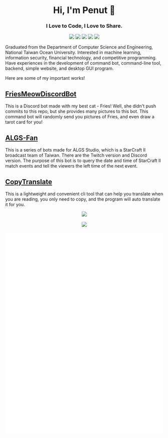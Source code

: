 <h1 align="center">Hi, I'm Penut 👋</h1>
<h3 align="center">I Love to Code, I Love to Share.</h3>

<div align="center">

![](https://img.shields.io/github/followers/penut85420?style=for-the-badge&logo=github)
![](https://img.shields.io/github/stars/penut85420?style=for-the-badge&logo=github)
![](https://img.shields.io/static/v1?label=Love&message=Coding&color=ff79b4&style=for-the-badge&logo=github)
[![](https://img.shields.io/static/v1?label=My&message=Blogger&color=green&style=for-the-badge&logo=wordpress)](https://penut.ddns.net/)
[![](https://img.shields.io/static/v1?label=My&message=Twitter&color=5DA9DD&style=for-the-badge&logo=twitter)](https://twitter.com/Da_OppaiLoli)

</div>
  
Graduated from the Department of Computer Science and Engineering, National Taiwan Ocean University. Interested in machine learning, information security, financial technology, and competitive programming. Have experiences in the development of command bot, command-line tool, backend, simple website, and desktop GUI program.

Here are some of my important works!

## [FriesMeowDiscordBot](https://github.com/penut85420/FriesMeowDiscordBot)
This is a Discord bot made with my best cat - Fries! Well, she didn't push commits to this repo, but she provides many pictures to this bot. This command bot will randomly send you pictures of Fries, and even draw a tarot card for you!

## [ALGS-Fan](https://github.com/penut85420/ALGS-Fan)
This is a series of bots made for ALGS Studio, which is a StarCraft II broadcast team of Taiwan. There are the Twitch version and Discord version. The purpose of this bot is to query the date and time of StarCraft II match events and tell the viewers the left time of the next event.

## [CopyTranslate](https://github.com/penut85420/CopyTranslate)
This is a lightweight and convenient cli tool that can help you translate when you are reading, you only need to copy, and the program will auto translate it for you.

<div align="center">

![](https://github-readme-stats.vercel.app/api?username=penut85420&show_icons=true&count_private=true&theme=onedark)

![](https://github-readme-stats.vercel.app/api/top-langs?username=penut85420&layout=compact&theme=onedark&hide=javascript,html&langs_count=8)
<!-- ![](https://github-readme-stats.vercel.app/api/wakatime?username=penut85420) -->
<!-- ![](https://github-profile-summary-cards.vercel.app/api/cards/repos-per-language?username=penut85420&theme=monokai) -->
<!-- ![](https://github-profile-summary-cards.vercel.app/api/cards/stats?username=penut85420&theme=monokai) -->
![Metrics](https://raw.githubusercontent.com/penut85420/penut85420/main/github-metrics.svg)  

</div>

